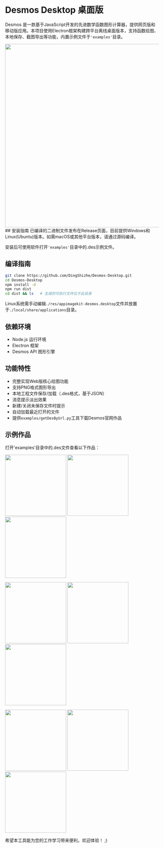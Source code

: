 # Desmos Desktop 桌面版
Desmos 是一款基于JavaScript开发的先进数学函数图形计算器，提供网页版和移动版应用。本项目使用Electron框架构建跨平台离线桌面版本，支持函数绘图、本地保存、截图导出等功能，内置示例文件于`'examples'`目录。

<img src="./res/app.png" width="600"/>
## 安装指南
已编译的二进制文件发布在Release页面，目前提供Windows和Linux(Ubuntu)版本。如需macOS或其他平台版本，请通过源码编译。

安装后可使用软件打开`'examples'`目录中的.des示例文件。

## 编译指南
```bash
git clone https://github.com/DingShizhe/Desmos-Desktop.git
cd Desmos-Desktop
npm install -d
npm run dist
cd dist && ls   # 生成的可执行文件位于此目录
```
Linux系统需手动编辑`./res/appimagekit-desmos.desktop`文件并放置于`./local/share/applications`目录。

## 依赖环境
- Node.js 运行环境
- Electron 框架
- Desmos API 图形引擎
## 功能特性
- 完整实现Web版核心绘图功能
- 支持PNG格式图形导出
- 本地工程文件保存/加载（.des格式，基于JSON）
- 消息提示淡出效果
- 新建/关闭未保存文件时提示
- 自动加载最近打开的文件
- 提供`examples/getDesByUrl.py`工具下载Desmos官网作品
## 示例作品
打开'examples'目录中的.des文件查看以下作品：

<img src="res/Cardioid.png" width="200"/> <img src="res/Folded Conic Section.png" width="200"/> <img src="res/Folded Conic Section2.png" width="200"/>

<img src="res/Folded Conic Section3.png" width="200"/> <img src="res/Brain.png" width="200"/> <img src="res/Mobius2.png" width="200"/>

<img src="res/Mobius.png" width="200"/> <img src="res/Astroid.png" width="200"/> <img src="res/Powerpuff Grils.png" width="200"/>



希望本工具能为您的工作学习带来便利，欢迎体验！ ;)